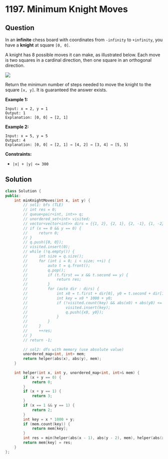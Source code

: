 # 1197. Minimum Knight Moves

## Question

In an **infinite** chess board with coordinates from `-infinity` to `+infinity`, you have a **knight** at square `[0, 0]`.

A knight has 8 possible moves it can make, as illustrated below. Each move is two squares in a cardinal direction, then one square in an orthogonal direction.

![](https://assets.leetcode.com/uploads/2018/10/12/knight.png)

Return the minimum number of steps needed to move the knight to the square `[x, y]`.  It is guaranteed the answer exists.

**Example 1:**

```text
Input: x = 2, y = 1
Output: 1
Explanation: [0, 0] → [2, 1]
```

**Example 2:**

```text
Input: x = 5, y = 5
Output: 4
Explanation: [0, 0] → [2, 1] → [4, 2] → [3, 4] → [5, 5]
```

**Constraints:**

* `|x| + |y| <= 300`

## Solution

```cpp
class Solution {
public:
    int minKnightMoves(int x, int y) {
        // sol1: bfs (TLE)
        // int res = 0;
        // queue<pair<int, int>> q;
        // unordered_set<int> visited;
        // vector<vector<int>> dirs = {{1, 2}, {2, 1}, {2, -1}, {1, -2}, {-1, 2}, {-2, 1}, {-1, -2}, {-2, -1}};
        // if (x == 0 && y == 0) {
        //     return 0;
        // }
        // q.push({0, 0});
        // visited.insert(0);
        // while (!q.empty()) {
        //     int size = q.size();
        //     for (int i = 0; i < size; ++i) {
        //         auto t = q.front();
        //         q.pop();
        //         if (t.first == x && t.second == y) {
        //             return res;
        //         }
        //         for (auto dir : dirs) {
        //             int x0 = t.first + dir[0], y0 = t.second + dir[1];
        //             int key = x0 * 1000 + y0;
        //             if (!visited.count(key) && abs(x0) + abs(y0) <= 300) {
        //                 visited.insert(key);
        //                 q.push({x0, y0});
        //             }
        //         }
        //     }
        //     ++res;
        // }
        // return -1;
        
        // sol2: dfs with memory (use absolute value)
        unordered_map<int, int> mem;
        return helper(abs(x), abs(y), mem);
    }
    
    int helper(int x, int y, unordered_map<int, int>& mem) {
        if (x + y == 0) {
            return 0;
        }
        if (x + y == 1) {
            return 3;
        }
        if (x == 1 && y == 1) {
            return 2;
        }
        int key = x * 1000 + y;
        if (mem.count(key)) {
            return mem[key];
        }
        int res = min(helper(abs(x - 1), abs(y - 2), mem), helper(abs(x - 2), abs(y - 1), mem)) + 1;
        return mem[key] = res;
    }
};
```

